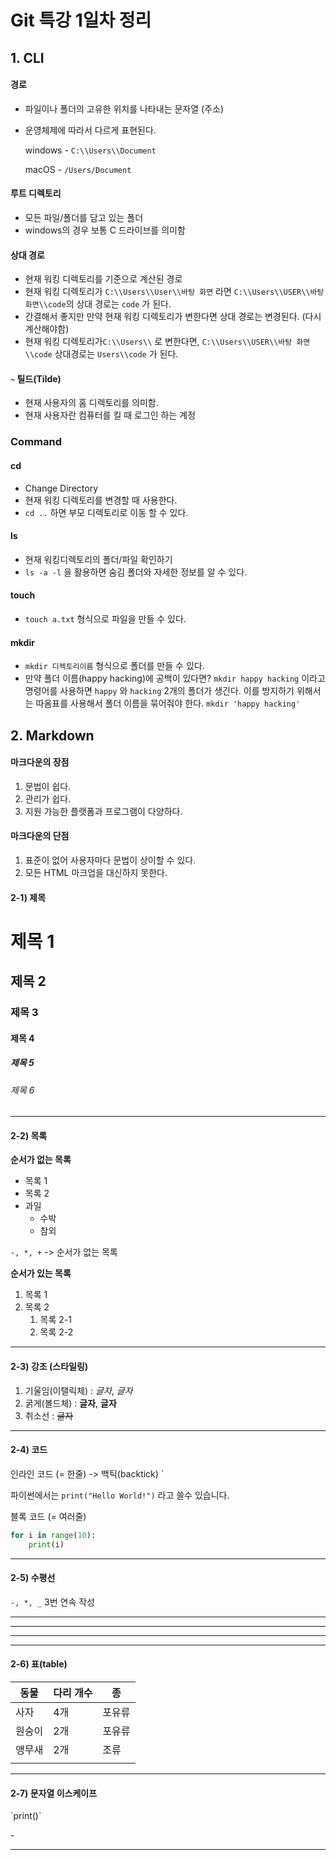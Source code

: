 # Git 특강 1일차 정리



## 1. CLI

#### 경로

- 파일이나 폴더의 고유한 위치를 나타내는 문자열 (주소)

- 운영체제에 따라서 다르게 표현된다.

  windows - `C:\\Users\\Document`

  macOS - `/Users/Document`

#### 루트 디렉토리

- 모든 파일/폴더를 담고 있는 폴더
- windows의 경우 보통 C 드라이브를 의미함

#### 상대 경로

- 현재 워킹 디렉토리를 기준으로 계산된 경로
- 현재 워킹 디렉토리가 `C:\\Users\\User\\바탕 화면` 라면 `C:\\Users\\USER\\바탕 화면\\code`의 상대 경로는 `code` 가 된다.
- 간결해서 좋지만 만약 현재 워킹 디렉토리가 변한다면 상대 경로는 변경된다. (다시 계산해야함)
- 현재 워킹 디렉토리가`C:\\Users\\` 로 변한다면, `C:\\Users\\USER\\바탕 화면\\code` 상대경로는 `Users\\code` 가 된다.

#### `~` 틸드(Tilde)

- 현재 사용자의 홈 디렉토리를 의미함.
- 현재 사용자란 컴퓨터를 킬 때 로그인 하는 계정



### Command

#### **cd**

- Change Directory
- 현재 워킹 디렉토리를 변경할 때 사용한다.
- `cd ..` 하면 부모 디렉토리로 이동 할 수 있다.

#### **ls**

- 현재 워킹디렉토리의 폴더/파일 확인하기
- `ls -a -l` 을 활용하면 숨김 폴더와 자세한 정보를 알 수 있다.

#### **touch**

- `touch a.txt` 형식으로 파일을 만들 수 있다.

#### **mkdir**

- `mkdir 디렉토리이름` 형식으로 폴더를 만들 수 있다.
- 만약 폴더 이름(happy hacking)에 공백이 있다면? `mkdir happy hacking` 이라고 명령어를 사용하면 `happy` 와 `hacking` 2개의 폴더가 생긴다. 이를 방지하기 위해서는 따옴표를 사용해서 폴더 이름을 묶어줘야 한다. `mkdir 'happy hacking'`



## 2. Markdown

#### 마크다운의 장점

1. 문법이 쉽다.
2. 관리가 쉽다.
3. 지원 가능한 플랫폼과 프로그램이 다양하다.

#### 마크다운의 단점

1. 표준이 없어 사용자마다 문법이 상이할 수 있다.
2. 모든 HTML 마크업을 대신하지 못한다.



#### 2-1) 제목

# 제목 1

## 제목 2

### 제목 3

#### 제목 4

##### 제목 5

###### 제목 6



---



#### 2-2) 목록

**순서가 없는 목록**

- 목록 1
- 목록 2
- 과일
  - 수박
  - 참외

`-, *, +` ->  순서가 없는 목록



**순서가 있는 목록**

1. 목록 1
2. 목록 2
   1. 목록 2-1
   2. 목록 2-2



---



#### 2-3) 강조 (스타일링)

1. 기울임(이탤릭체) : *글자*, _글자_
2. 굵게(볼드체) : **글자**, __글자__
3. 취소선 : ~~글자~~



---



#### 2-4) 코드

인라인 코드 (= 한줄) ->  백틱(backtick) `

 파이썬에서는 `print("Hello World!")` 라고 쓸수 있습니다.



블록 코드 (= 여러줄)

```python
for i in range(10):
	print(i)
```



---

 

#### 2-5) 수평선

`-, *, _` 3번 연속 작성

---

***

___



---



#### 2-6) 표(table)

| 동물   | 다리 개수 | 종     |
| ------ | --------- | ------ |
| 사자   | 4개       | 포유류 |
| 원숭이 | 2개       | 포유류 |
| 앵무새 | 2개       | 조류   |
|        |           |        |



---



#### 2-7) 문자열 이스케이프

\`print()\`

\- 

---